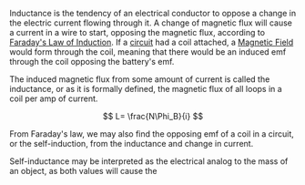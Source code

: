 Inductance is the tendency of an electrical conductor to oppose a change in the electric current flowing through it. A change of magnetic flux will cause a current in a wire to start, opposing the magnetic flux, according to [Faraday's Law of Induction](Faraday's%20Law%20of%20Induction.md). If a [circuit](Circuits.md) had a coil attached, a [Magnetic Field](magnetic%20field.md) would form through the coil, meaning that there would be an induced emf through the coil opposing the battery's emf. 

The induced magnetic flux from some amount of current is called the inductance, or as it is formally defined, the magnetic flux of all loops in a coil per amp of current.

$$
L= \frac{N\Phi_B}{i}
$$

From Faraday's law, we may also find the opposing emf of a coil in a circuit, or the self-induction, from the inductance and change in current.



Self-inductance may be interpreted as the electrical analog to the mass of an object, as both values will cause the 